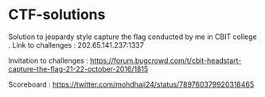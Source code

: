 # CTF-solutions
Solution to jeopardy style capture the flag conducted by me in CBIT college .
Link to challenges : 202.65.141.237:1337

Invitation to challenges :
https://forum.bugcrowd.com/t/cbit-headstart-capture-the-flag-21-22-october-2016/1815

Scoreboard : https://twitter.com/mohdhaji24/status/789760379920318465

